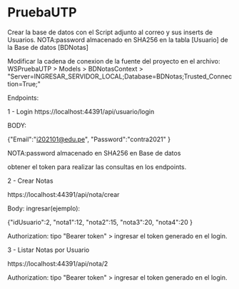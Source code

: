 # PruebaUTP

Crear la base de datos con el Script adjunto al correo y sus inserts de Usuarios.
NOTA:password almacenado en SHA256 en la tabla [Usuario] de la Base de datos [BDNotas]

Modificar la cadena de conexion de la fuente del proyecto en el archivo:
WSPruebaUTP > Models > BDNotasContext > "Server=INGRESAR_SERVIDOR_LOCAL;Database=BDNotas;Trusted_Connection=True;"

Endpoints: 

1 - Login 
https://localhost:44391/api/usuario/login

BODY:

{"Email":"i202101@edu.pe",
 "Password":"contra2021"
}

NOTA:password almacenado en SHA256 en Base de datos

obtener el token para realizar las consultas en los endpoints. 

2 - Crear Notas

https://localhost:44391/api/nota/crear

Body: ingresar(ejemplo):

{"idUsuario":2,
 "nota1":12,
 "nota2":15,
 "nota3":20,
 "nota4":20
}

Authorization: tipo "Bearer token" > ingresar el token generado en el login.

3 - Listar Notas por Usuario

https://localhost:44391/api/nota/2

Authorization: tipo "Bearer token" > ingresar el token generado en el login.

